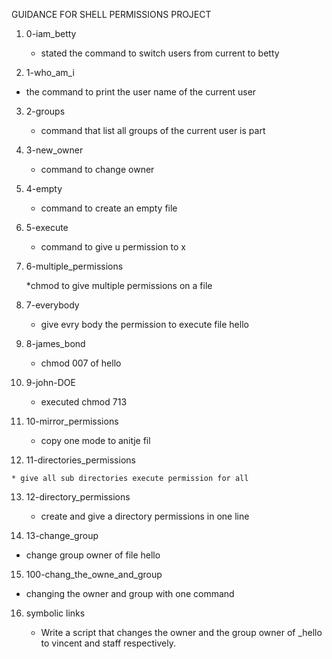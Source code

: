 GUIDANCE FOR SHELL PERMISSIONS PROJECT

1. 0-iam_betty

   * stated the command to switch users from current to betty

2. 1-who_am_i

  * the command to print the user name of the current user

3. 2-groups

   * command that list all groups of the current user is part

4. 3-new_owner

   * command to change owner

5. 4-empty

   * command to create an empty file

6. 5-execute

   * command to give u permission to x

7.  6-multiple_permissions


    *chmod to give multiple permissions on a file

8. 7-everybody


   * give evry body the permission to execute file hello

9. 8-james_bond

   * chmod 007 of hello

10. 9-john-DOE

   
    * executed chmod 713

11. 10-mirror_permissions

    * copy one mode to anitje fil

12.  11-directories_permissions

    * give all sub directories execute permission for all

13. 12-directory_permissions

    * create and give a directory permissions in one line

14. 13-change_group


   * change group owner of file hello

15. 100-chang_the_owne_and_group

   * changing the owner and group with one command

16. symbolic links

    * Write a script that changes the owner and the group owner of _hello to vincent and staff respectively.
